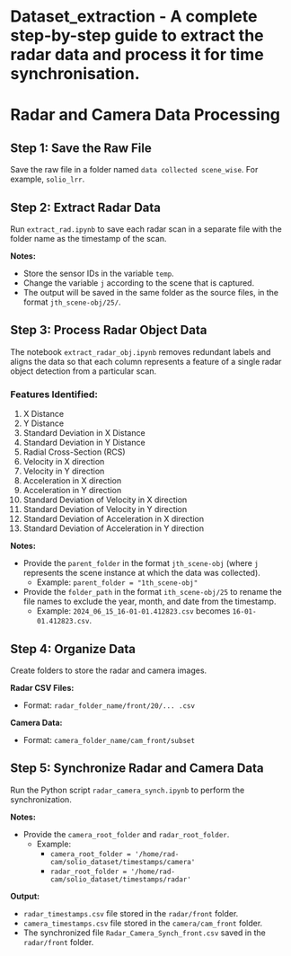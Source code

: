 # Dataset_extraction - A complete step-by-step guide to extract the radar data and process it for time synchronisation.
# Radar and Camera Data Processing

## Step 1: Save the Raw File

Save the raw file in a folder named `data collected scene_wise`. For example, `solio_lrr`.

## Step 2: Extract Radar Data

Run `extract_rad.ipynb` to save each radar scan in a separate file with the folder name as the timestamp of the scan.

**Notes:**
- Store the sensor IDs in the variable `temp`.
- Change the variable `j` according to the scene that is captured.
- The output will be saved in the same folder as the source files, in the format `jth_scene-obj/25/`.

## Step 3: Process Radar Object Data

The notebook `extract_radar_obj.ipynb` removes redundant labels and aligns the data so that each column represents a feature of a single radar object detection from a particular scan.

### Features Identified:
1. X Distance
2. Y Distance
3. Standard Deviation in X Distance
4. Standard Deviation in Y Distance
5. Radial Cross-Section (RCS)
6. Velocity in X direction
7. Velocity in Y direction
8. Acceleration in X direction
9. Acceleration in Y direction
10. Standard Deviation of Velocity in X direction
11. Standard Deviation of Velocity in Y direction
12. Standard Deviation of Acceleration in X direction
13. Standard Deviation of Acceleration in Y direction

**Notes:**
- Provide the `parent_folder` in the format `jth_scene-obj` (where `j` represents the scene instance at which the data was collected).
  - Example: `parent_folder = "1th_scene-obj"`
- Provide the `folder_path` in the format `ith_scene-obj/25` to rename the file names to exclude the year, month, and date from the timestamp.
  - Example: `2024_06_15_16-01-01.412823.csv` becomes `16-01-01.412823.csv`.

## Step 4: Organize Data

Create folders to store the radar and camera images.

**Radar CSV Files:**
- Format: `radar_folder_name/front/20/... .csv`

**Camera Data:**
- Format: `camera_folder_name/cam_front/subset`

## Step 5: Synchronize Radar and Camera Data

Run the Python script `radar_camera_synch.ipynb` to perform the synchronization.

**Notes:**
- Provide the `camera_root_folder` and `radar_root_folder`.
  - Example: 
    - `camera_root_folder = '/home/rad-cam/solio_dataset/timestamps/camera'`
    - `radar_root_folder = '/home/rad-cam/solio_dataset/timestamps/radar'`

**Output:**
- `radar_timestamps.csv` file stored in the `radar/front` folder.
- `camera_timestamps.csv` file stored in the `camera/cam_front` folder.
- The synchronized file `Radar_Camera_Synch_front.csv` saved in the `radar/front` folder.
